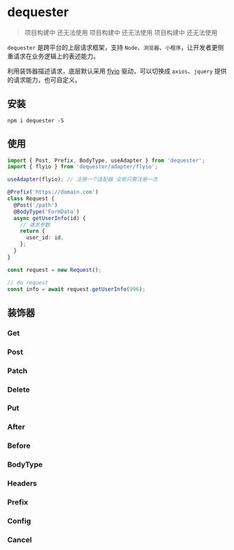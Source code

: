 # dequester

> 项目构建中 还无法使用
> 项目构建中 还无法使用
> 项目构建中 还无法使用

`dequester` 是跨平台的上层请求框架，支持 `Node`、`浏览器`、`小程序`，让开发者更侧重请求在业务逻辑上的表述能力。

利用装饰器描述请求，底层默认采用 [flyio](https://wendux.github.io/dist/#/doc/flyio/readme) 驱动，可以切换成 `axios`、`jquery` 提供的请求能力，也可自定义。

## 安装

```shell
npm i dequester -S
```

## 使用

```ts
import { Post, Prefix, BodyType, useAdapter } from 'dequester';
import { flyio } from 'dequester/adapter/flyio';

useAdapter(flyio); // 注册一个适配器 全局只需注册一次

@Prefix('https://domain.com')
class Request {
  @Post('/path')
  @BodyType('FormData')
  async getUserInfo(id) {
    // 请求参数
    return {
      user_id: id,
    };
  }
}

const request = new Request();

// do request
const info = await request.getUserInfo(996);
```

## 装饰器

### Get

### Post

### Patch

### Delete

### Put

### After

### Before

### BodyType

### Headers

### Prefix

### Config

### Cancel
